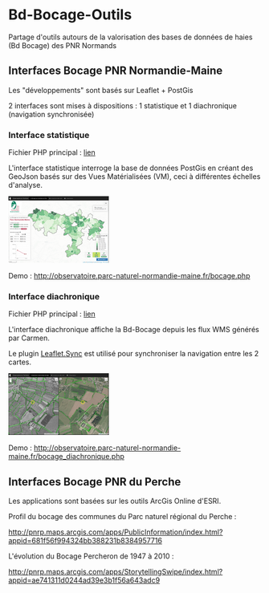 # Bd-Bocage-Outils
Partage d'outils autours de la valorisation des bases de données de haies (Bd Bocage) des PNR Normands

## Interfaces Bocage PNR Normandie-Maine

Les "développements" sont basés sur Leaflet + PostGis

2 interfaces sont mises à dispositions : 1 statistique et 1 diachronique (navigation synchronisée)


### Interface statistique

Fichier PHP principal : [lien](interfaces/bocage.php)

L'interface statistique interroge la base de données PostGis en créant des GeoJson basés sur des Vues Matérialisées (VM), ceci à différentes échelles d'analyse.

[![Interface Densité](interfaces/bocage/interface_bocage_densite_200px.png)](http://observatoire.parc-naturel-normandie-maine.fr/bocage.php)

Demo : http://observatoire.parc-naturel-normandie-maine.fr/bocage.php

### Interface diachronique

Fichier PHP principal : [lien](interfaces/bocage_diachronique.php)

L'interface diachronique affiche la Bd-Bocage depuis les flux WMS générés par Carmen.

Le plugin [Leaflet.Sync](https://github.com/jieter/Leaflet.Sync) est utilisé pour synchroniser la navigation entre les 2 cartes.

[![Interface Diachronique](interfaces/bocage/interface_bocage_diachro_200px.png)](http://observatoire.parc-naturel-normandie-maine.fr/bocage_diachronique.php)

Demo : http://observatoire.parc-naturel-normandie-maine.fr/bocage_diachronique.php


## Interfaces Bocage PNR du Perche

Les applications sont basées sur les outils ArcGis Online d'ESRI.

Profil du bocage des communes du Parc naturel régional du Perche :

http://pnrp.maps.arcgis.com/apps/PublicInformation/index.html?appid=681f56f994324bb388231b8384957716

L'évolution du Bocage Percheron de 1947 à 2010 :

http://pnrp.maps.arcgis.com/apps/StorytellingSwipe/index.html?appid=ae741311d0244ad39e3b1f56a643adc9

